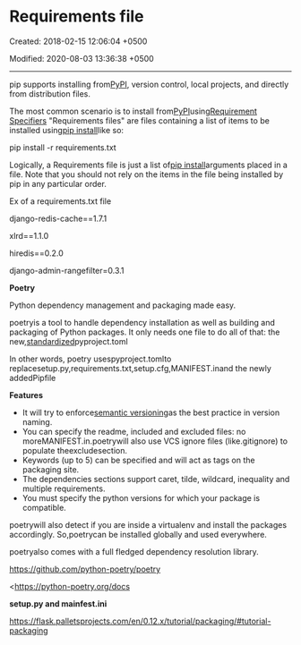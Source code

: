 # Requirements file

Created: 2018-02-15 12:06:04 +0500

Modified: 2020-08-03 13:36:38 +0500

---

pip supports installing from[PyPI](http://pypi.python.org/pypi), version control, local projects, and directly from distribution files.



The most common scenario is to install from[PyPI](http://pypi.python.org/pypi)using[Requirement Specifiers](https://pip.pypa.io/en/stable/reference/pip_install/#requirement-specifiers) "Requirements files" are files containing a list of items to be installed using[pip install](https://pip.pypa.io/en/stable/reference/pip_install/#pip-install)like so:

pip install -r requirements.txt



Logically, a Requirements file is just a list of[pip install](https://pip.pypa.io/en/stable/reference/pip_install/#pip-install)arguments placed in a file. Note that you should not rely on the items in the file being installed by pip in any particular order.



Ex of a requirements.txt file

django-redis-cache==1.7.1

xlrd==1.1.0

hiredis==0.2.0

django-admin-rangefilter=0.3.1



**Poetry**

Python dependency management and packaging made easy.



poetryis a tool to handle dependency installation as well as building and packaging of Python packages. It only needs one file to do all of that: the new,[standardized](https://www.python.org/dev/peps/pep-0518/)pyproject.toml



In other words, poetry usespyproject.tomlto replacesetup.py,requirements.txt,setup.cfg,MANIFEST.inand the newly addedPipfile



**Features**
-   It will try to enforce[semantic versioning](http://semver.org/)as the best practice in version naming.
-   You can specify the readme, included and excluded files: no moreMANIFEST.in.poetrywill also use VCS ignore files (like.gitignore) to populate theexcludesection.
-   Keywords (up to 5) can be specified and will act as tags on the packaging site.
-   The dependencies sections support caret, tilde, wildcard, inequality and multiple requirements.
-   You must specify the python versions for which your package is compatible.



poetrywill also detect if you are inside a virtualenv and install the packages accordingly. So,poetrycan be installed globally and used everywhere.



poetryalso comes with a full fledged dependency resolution library.



<https://github.com/python-poetry/poetry>

<https://python-poetry.org/docs



**setup.py and mainfest.ini**

<https://flask.palletsprojects.com/en/0.12.x/tutorial/packaging/#tutorial-packaging>
